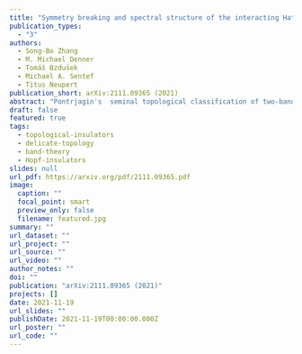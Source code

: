 ```yaml
---
title: "Symmetry breaking and spectral structure of the interacting Hatano-Nelson model"
publication_types:
  - "3"
authors:
  - Song-Bo Zhang
  - M. Michael Denner
  - Tomáš Bzdušek
  - Michael A. Sentef
  - Titus Neupert
publication_short: arXiv:2111.09365 (2021)
abstract: "Pontrjagin's  seminal topological classification of two-band Hamiltonians in three momentum dimensions is hereby enriched with the inclusion of a crystallographic rotational symmetry. The enrichment is attributed to a new topological invariant which quantifies a 2π-quantized change in the Berry-Zak phase between a pair of rotation-invariant lines in the bulk, three-dimensional Brillouin zone; because this change is reversed on the complementary section of the Brillouin zone, we refer to this new invariant as a returning Thouless pump (RTP). We find that the RTP is associated to anomalous values for the angular momentum of surface states, which guarantees metallic in-gap states for open boundary condition with sharply terminated hoppings; more generally for arbitrarily terminated hoppings, surface states are characterized by Berry-Zak phases that are quantized to a rational multiple of 2π. The RTP adds to the family of topological invariants (the Hopf and Chern numbers) that are known to classify two-band Hamiltonians in Wigner-Dyson symmetry class A. Of these, the RTP and Hopf invariants are delicate, meaning that they can be trivialized by adding a particular trivial band to either the valence or the conduction subspace. Not all trivial band additions will nullify the RTP invariant, which allows its generalization beyond two-band Hamiltonians to arbitrarily many bands; such generalization is a hallmark of symmetry-protected delicate topology."
draft: false
featured: true
tags:
  - topological-insulators
  - delicate-topology
  - band-theory
  - Hopf-insulators
slides: null
url_pdf: https://arxiv.org/pdf/2111.09365.pdf
image:
  caption: ""
  focal_point: smart
  preview_only: false
  filename: featured.jpg
summary: ""
url_dataset: ""
url_project: ""
url_source: ""
url_video: ""
author_notes: ""
doi: ""
publication: "arXiv:2111.09365 (2021)"
projects: []
date: 2021-11-19
url_slides: ""
publishDate: 2021-11-19T00:00:00.000Z
url_poster: ""
url_code: ""
---
```

